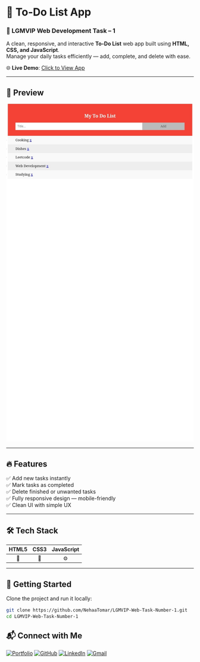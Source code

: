 # 📝 To-Do List App  
### 🚀 LGMVIP Web Development Task – 1

A clean, responsive, and interactive **To-Do List** web app built using **HTML, CSS, and JavaScript**.  
Manage your daily tasks efficiently — add, complete, and delete with ease.

🌐 **Live Demo**: [Click to View App](https://nehaatomar.github.io/LGMVIP-Web-Task-Number-1/)

---

## 📸 Preview

![To-Do App Screenshot](Todo.jpg)  


---

## 🔥 Features

✅ Add new tasks instantly  
✅ Mark tasks as completed  
✅ Delete finished or unwanted tasks  
✅ Fully responsive design — mobile-friendly  
✅ Clean UI with simple UX

---

## 🛠️ Tech Stack

| HTML5 | CSS3 | JavaScript |
|:-----:|:----:|:----------:|
| 🧱    | 🎨   | ⚙️         |

---

## 🚀 Getting Started

Clone the project and run it locally:

```bash
git clone https://github.com/NehaaTomar/LGMVIP-Web-Task-Number-1.git
cd LGMVIP-Web-Task-Number-1
```

## 📬 Connect with Me

[![Portfolio](https://img.shields.io/badge/Portfolio-Visit-blue?style=for-the-badge)](https://inspiring-palmier-dd7dd4.netlify.app/)
[![GitHub](https://img.shields.io/badge/GitHub-NehaaTomar-black?style=for-the-badge&logo=github)](https://github.com/NehaaTomar)
[![LinkedIn](https://img.shields.io/badge/LinkedIn-Follow-blue?style=for-the-badge&logo=linkedin)](https://www.linkedin.com/in/neha-tomar-52b212224)
[![Gmail](https://img.shields.io/badge/Gmail-MailMe-red?style=for-the-badge&logo=gmail)](mailto:nehatomar349@gmail.com)

